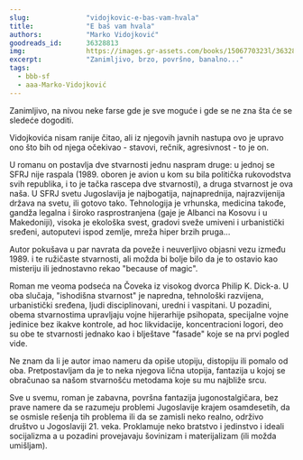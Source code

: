 ```yaml
---
slug:              "vidojkovic-e-bas-vam-hvala"
title:             "E baš vam hvala"
authors:           "Marko Vidojković"
goodreads_id:      36328813
img:               https://images.gr-assets.com/books/1506770323l/36328813.jpg
excerpt:           "Zanimljivo, brzo, površno, banalno..."
tags:
  - bbb-sf
  - aaa-Marko-Vidojković
---
```


Zanimljivo, na nivou neke farse gde je sve moguće i gde se ne zna šta će se sledeće dogoditi.

Vidojkovića nisam ranije čitao, ali iz njegovih javnih nastupa ovo je upravo ono što bih od njega očekivao - stavovi, 
rečnik, agresivnost - to je on.


U romanu on postavlja dve stvarnosti jednu naspram druge: u jednoj se SFRJ nije raspala (1989. oboren je avion u kom su 
bila politička rukovodstva svih republika, i to je tačka rascepa dve stvarnosti), a druga stvarnost je ova naša. U SFRJ 
svetu Jugoslavija je najbogatija, najnaprednija, najrazvijenija država na svetu, ili gotovo tako. Tehnologija je 
vrhunska, medicina takođe, gandža legalna i široko rasprostranjena (gaje je Albanci na Kosovu i u Makedoniji), visoka 
je ekološka svest, gradovi sveže umiveni i urbanistički sređeni, autoputevi ispod zemlje, mreža hiper brzih pruga...


Autor pokušava u par navrata da poveže i neuverljivo objasni vezu između 1989. i te ružičaste stvarnosti, ali možda bi 
bolje bilo da je to ostavio kao misteriju ili jednostavno rekao "because of magic".

Roman me veoma podseća na Čoveka iz visokog dvorca Philip K. Dick-a. U oba slučaja, "ishodišna stvarnost" je napredna, 
tehnološki razvijena, urbanistički sređena, ljudi disciplinovani, uredni i vaspitani. U pozadini, obema stvarnostima 
upravljaju vojne hijerarhije psihopata, specijalne vojne jedinice bez ikakve kontrole, ad hoc likvidacije, 
koncentracioni logori, deo su obe te stvarnosti jednako kao i blještave "fasade" koje se na prvi pogled vide.

Ne znam da li je autor imao nameru da opiše utopiju, distopiju ili pomalo od oba. Pretpostavljam da je to neka njegova 
lična utopija, fantazija u kojoj se obračunao sa našom stvarnošću metodama koje su mu najbliže srcu.

Sve u svemu, roman je zabavna, površna fantazija jugonostalgičara, bez prave namere da se razumeju problemi Jugoslavije 
krajem osamdesetih, da se osmisle rešenja tih problema ili da se zamisli neko realno, održivo društvo u Jogoslaviji 21. 
veka. Proklamuje neko bratstvo i jedinstvo i ideali socijalizma a u pozadini provejavaju šovinizam i materijalizam (ili 
možda umišljam).